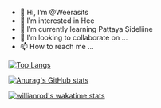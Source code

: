 - 👋 Hi, I’m @Weerasits
- 👀 I’m interested in Hee
- 🌱 I’m currently learning Pattaya Sideliine
- 💞️ I’m looking to collaborate on ...
- 📫 How to reach me ...

<!---
Weerasits/Weerasits is a ✨ special ✨ repository because its `README.md` (this file) appears on your GitHub profile.
You can click the Preview link to take a look at your changes.
--->

[![Top Langs](https://github-readme-stats.vercel.app/api/top-langs/?username=weerasits&layout=compact)](https://github.com/anuraghazra/github-readme-stats)

[![Anurag's GitHub stats](https://github-readme-stats.vercel.app/api?username=weerasits)](https://github.com/anuraghazra/github-readme-stats)

[![willianrod's wakatime stats](https://github-readme-stats.vercel.app/api/wakatime?username=weerasits)](https://github.com/anuraghazra/github-readme-stats)
